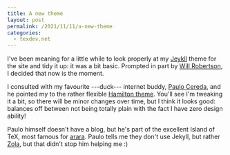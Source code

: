 ```yaml
---
title: A new theme
layout: post
permalink: /2021/11/11/a-new-theme
categories:
  - texdev.net
---
```


I've been meaning for a little while to look properly at my
[Jeykll](https://jekyllrb.com/) theme for  the site and tidy it up: it was a bit
basic. Prompted in part by [Will Robertson](http://wspr.io/), I decided that now
is the moment.

I consulted with my favourite ---duck--- internet buddy, [Paulo
Cereda](https://twitter.com/paulocereda), and he pointed my to the rather
flexible [Hamilton theme](https://zivong.blog/jekyll-theme-hamilton/). You'll
see I'm tweaking it a bit, so there will be minor changes over time, but I think
it looks good: balances off between not being totally plain with the fact I have
zero design ability!

Paulo himself doesn't have a blog, but he's part of the excellent Island of TeX,
most famous for [arara](https://islandoftex.gitlab.io/arara/). Paulo tells me
they don't use Jekyll, but rather [Zola](https://www.getzola.org/), but that
didn't stop him helping me :)
